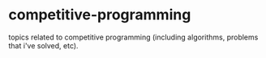# competitive-programming 

topics related to competitive programming (including algorithms, problems that i've solved, etc).
